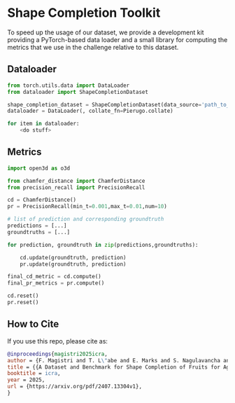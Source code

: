 # Shape Completion Toolkit

To speed up the usage of our dataset, we provide a development kit providing a PyTorch-based data loader and a small library for computing the metrics that we use in
the challenge relative to this dataset.

## Dataloader

```python
from torch.utils.data import DataLoader
from dataloader import ShapeCompletionDataset

shape_completion_dataset = ShapeCompletionDataset(data_source='path_to_data/')
dataloader = DataLoader(, collate_fn=Pierugo.collate)

for item in dataloader:
    <do stuff>

```

## Metrics

```python
import open3d as o3d

from chamfer_distance import ChamferDistance
from precision_recall import PrecisionRecall

cd = ChamferDistance()
pr = PrecisionRecall(min_t=0.001,max_t=0.01,num=10)

# list of prediction and corresponding groundtruth
predictions = [...]
groundtruths = [...]

for prediction, groundtruth in zip(predictions,groundtruths):

    cd.update(groundtruth, prediction)  
    pr.update(groundtruth, prediction)  

final_cd_metric = cd.compute()
final_pr_metrics = pr.compute()

cd.reset()
pr.reset()
```

## How to Cite

If you use this repo, please cite as:

```bibtex  
@inproceedings{magistri2025icra,
author = {F. Magistri and T. L\"abe and E. Marks and S. Nagulavancha and Y. Pan and C. Smitt and L. Klingbeil and M. Halstead and H. Kuhlmann and C. McCool and J. Behley and C. Stachniss},
title = {{A Dataset and Benchmark for Shape Completion of Fruits for Agricultural Robotics}},
booktitle = icra,
year = 2025,
url = {https://arxiv.org/pdf/2407.13304v1},
}

